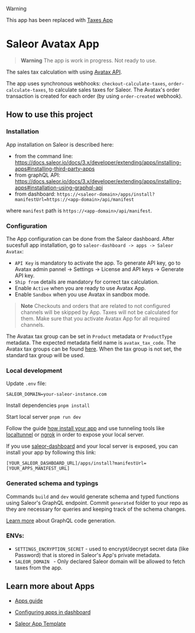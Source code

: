 > [!WARNING]
> This app has been replaced with [Taxes App](https://docs.saleor.io/docs/3.x/developer/app-store/apps/taxes/overview)

# Saleor Avatax App

> **Warning** The app is work in progress. Not ready to use.

The sales tax calculation with using [Avatax API](https://developer.avalara.com/avatax/).

The app uses synchronous webhooks: `checkout-calculate-taxes`, `order-calculate-taxes`, to calculate sales taxes for Saleor.
The Avatax's order transaction is created for each order (by using `order-created` webhook).

## How to use this project

### Installation

App installation on Saleor is described here:

- from the command line: https://docs.saleor.io/docs/3.x/developer/extending/apps/installing-apps#installing-third-party-apps
- from graphQL API: https://docs.saleor.io/docs/3.x/developer/extending/apps/installing-apps#installation-using-graphql-api
- from dashboard: `https://<saleor-domain>/apps/install?manifestUrl=https://<app-domain>/api/manifest`

where `manifest` path is `https://<app-domain>/api/manifest`.

### Configuration

The App configuration can be done from the Saleor dashboard. After sucesfull app installation, go to `saleor-dashboard -> apps -> Saleor Avatax`:

- `API Key` is mandatory to activate the app. To generate API key, go to Avatax admin pannel -> Settings -> License and API keys -> Generate API key.
- `Ship from` details are mandatory for correct tax calculation.
- Enable `Active` when you are ready to use Avatax App.
- Enable `Sandbox` when you use Avatax in sandbox mode.

> **Note**
> Checkouts and orders that are related to not configured channels will be skipped by App. Taxes will not be calculated for them. Make sure that you activate Avatax App for all required channels.

The Avatax tax group can be set in `Product` metadata or `ProductType` metadata. The expected metadata field name is `avatax_tax_code`. The Avatax tax groups can be found [here](https://taxcode.avatax.avalara.com).
When the tax group is not set, the standard tax group will be used.

### Local development

Update `.env` file:

```
SALEOR_DOMAIN=your-saleor-instance.com
```

Install dependencies `pnpm install`

Start local server `pnpm run dev`

Follow the guide [how install your app](https://docs.saleor.io/docs/3.x/developer/extending/apps/installing-apps#installation-using-graphql-api) and use tunneling tools like [localtunnel](https://github.com/localtunnel/localtunnel) or [ngrok](https://ngrok.com/) in order to expose your local server.

If you use [saleor-dashboard](https://github.com/saleor/saleor-dashboard) and your local server is exposed, you can install your app by following this link:

```
[YOUR_SALEOR_DASHBOARD_URL]/apps/install?manifestUrl=[YOUR_APPS_MANIFEST_URL]
```

### Generated schema and typings

Commands `build` and `dev` would generate schema and typed functions using Saleor's GraphQL endpoint. Commit `generated` folder to your repo as they are necessary for queries and keeping track of the schema changes.

[Learn more](https://www.graphql-code-generator.com/) about GraphQL code generation.

### ENVs:

- `SETTINGS_ENCRYPTION_SECRET` - used to encrypt/decrypt secret data (like Password) that is stored in Saleor's App's private metadata.
- `SALEOR_DOMAIN ` - Only declared Saleor domain will be allowed to fetch taxes from the app.

## Learn more about Apps

- [Apps guide](https://docs.saleor.io/docs/3.x/developer/extending/apps/key-concepts)

- [Configuring apps in dashboard](https://docs.saleor.io/docs/3.x/dashboard/apps)

- [Saleor App Template](https://github.com/saleor/saleor-app-template)

